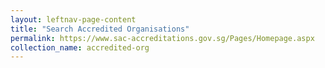 ```yaml
---
layout: leftnav-page-content
title: "Search Accredited Organisations"
permalink: https://www.sac-accreditations.gov.sg/Pages/Homepage.aspx
collection_name: accredited-org
---
```

